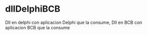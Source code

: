 # dllDelphiBCB
Dll en delphi con aplicacion Delphi que la consume, Dll en BCB con aplicacion BCB que la consume 
